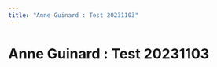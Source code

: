 ```yaml
---
title: "Anne Guinard : Test 20231103"
---
```


# <span id="title-text"> Anne Guinard : Test 20231103 </span>
